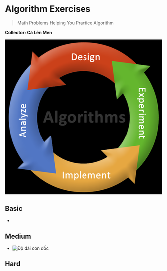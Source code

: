 # Algorithm Exercises
> Math Problems Helping You Practice Algorithm

**Collector: Cá Lên Men**

![Algorithm Exercises](https://github.com/Ca-Len-Men/Algorithm/blob/%C4%90%E1%BB%99-d%C3%A0i-con-d%E1%BB%91c/BGA.png)

## Basic
- 

## Medium
- ![Độ dài con dốc](https://github.com/Ca-Len-Men/Algorithm/tree/%C4%90%E1%BB%99-d%C3%A0i-con-d%E1%BB%91c/Test%201)

## Hard
